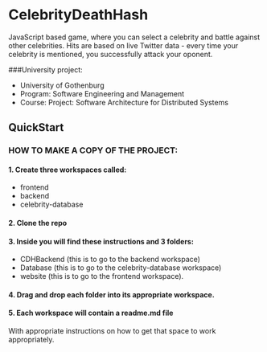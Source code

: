 # CelebrityDeathHash

JavaScript based game, where you can select a celebrity and battle against other celebrities. 
Hits are based on live Twitter data - every time your celebrity is mentioned, you successfully attack your oponent.

###University project:
- University of Gothenburg
- Program: Software Engineering and Management
- Course: Project: Software Architecture for Distributed Systems

## QuickStart
### HOW TO MAKE A COPY OF THE PROJECT:

#### 1. Create three workspaces called:
- frontend
- backend
- celebrity-database

#### 2. Clone the repo

#### 3. Inside you will find these instructions and 3 folders:
 - CDHBackend (this is to go to the backend workspace) 
 - Database (this is to go to the celebrity-database workspace)
 - website (this is to go to the frontend workspace).

#### 4. Drag and drop each folder into its appropriate workspace.

#### 5. Each workspace will contain a readme.md file
With appropriate instructions on how to get that space to work appropriately.
